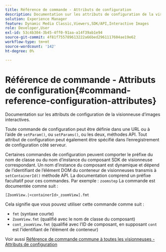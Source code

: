```yaml
---
title: Référence de commande - Attributs de configuration
description: Documentation sur les attributs de configuration de la visionneuse d’images interactives.
solution: Experience Manager
feature: Dynamic Media Classic,Viewers,SDK/API,Interactive Images
role: Developer,User
exl-id: 53c4b304-3b45-4ff0-91aa-a14f39ab1e94
source-git-commit: 4f81f755789613222a66bed2961117604ae19e62
workflow-type: tm+mt
source-wordcount: '142'
ht-degree: 0%

---
```


# Référence de commande - Attributs de configuration{#command-reference-configuration-attributes}

Documentation sur les attributs de configuration de la visionneuse d’images interactives.

Toute commande de configuration peut être définie dans une URL ou à l’aide de `setParam()`, ou `setParams()`, ou les deux, méthodes API. Tout attribut de configuration peut également être spécifié dans l’enregistrement de configuration côté serveur.

Certaines commandes de configuration peuvent comporter le préfixe du nom de classe ou du nom d’instance du composant SDK de visionneuse correspondant. Un nom d’instance du composant est dynamique et dépend de l’identifiant de l’élément DOM du conteneur de visionneuses transmis à `setContainerId()` méthode API. La documentation comprend un préfixe facultatif pour ces commandes. Par exemple : `zoomstep` La commande est documentée comme suit :

`[ZoomView.|<containerId>_zoomView].fmt`

Cela signifie que vous pouvez utiliser cette commande comme suit :

* `fmt` (syntaxe courte)
* `ZoomView.fmt` (qualifié avec le nom de classe du composant)
* `cont_zoomView.fmt` (qualifié avec l’ID de composant, en supposant `cont` est l’identifiant de l’élément de conteneur)

Voir aussi [Référence de commande commune à toutes les visionneuses - Attributs de configuration](../../../r-html5-viewer-20-cmdref-configattrib/r-html5-viewer-20-cmdref-configattrib.md#concept-850e0f2c49b949deb7cfbfd330d329bd)
